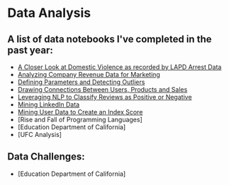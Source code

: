 # Data Analysis

## A list of data notebooks I've completed in the past year: 
- [A Closer Look at Domestic Violence as recorded by LAPD Arrest Data](https://github.com/embandera/Data-Analysis-Python/tree/main/A%20Closer%20Look%20at%20Domestic%20Violence%20as%20recorded%20by%20LAPD%20Arrest%20Data)
- [Analyzing Company Revenue Data for Marketing](https://github.com/embandera/Data-Analysis-Python/tree/main/Analyzing%20Company%20Revenue%20Data%20for%20Marketing)
- [Defining Parameters and Detecting Outliers](https://github.com/embandera/Data-Analysis-Python/tree/main/Defining%20Parameters%20and%20Detecting%20Outliers)
- [Drawing Connections Between Users, Products and Sales](https://github.com/embandera/Data-Analysis-Python/tree/main/Drawing%20Connections%20Between%20Users%2C%20Products%20and%20Sales)
- [Leveraging NLP to Classify Reviews as Positive or Negative](https://github.com/embandera/Data-Analysis-Python/tree/main/Leveraging%20NLP%20to%20Classify%20Reviews%20as%20Positive%20or%20Negative)
- [Mining LinkedIn Data](https://github.com/embandera/Data-Analysis-Python/tree/main/Mining%20LinkedIn%20Data)
- [Mining User Data to Create an Index Score](https://github.com/embandera/Data-Analysis-Python/tree/main/Mining%20User%20Data%20to%20Create%20an%20Index%20Score)
- [Rise and Fall of Programming Languages]
- [Education Department of California]
- [UFC Analysis]

## Data Challenges: 
- [Education Department of California]

